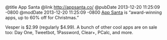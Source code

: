 @title App Santa
@link http://appsanta.co/
@pubDate 2013-12-20 11:25:09 -0800
@modDate 2013-12-20 11:25:09 -0800
<a href="http://appsanta.co/">App Santa</a> is “award-winning apps, up to 60% off for Christmas.”

Vesper is $2.99 (regularly $4.99). A bunch of other cool apps are on sale too: Day One, Tweetbot, 1Password, Clear+, PCalc, and more.
